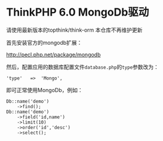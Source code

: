 ThinkPHP 6.0 MongoDb驱动
===============

请使用最新版本的topthink/think-orm 本仓库不再维护更新

首先安装官方的mongodb扩展：

http://pecl.php.net/package/mongodb

然后，配置应用的数据库配置文件`database.php`的`type`参数改为：

~~~
'type'   =>  'Mongo',
~~~

即可正常使用MongoDb，例如：
~~~
Db::name('demo')
    ->find();
Db::name('demo')
    ->field('id,name')
    ->limit(10)
    ->order('id','desc')
    ->select();
~~~
